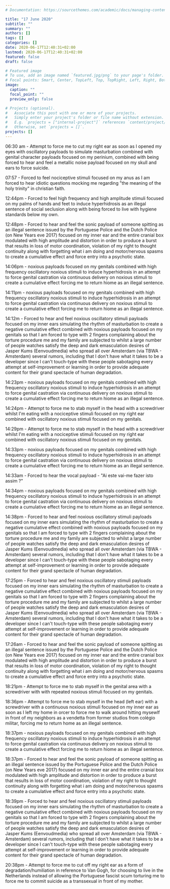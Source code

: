 ```yaml
---
# Documentation: https://sourcethemes.com/academic/docs/managing-content/

title: "17 June 2020"
subtitle: ""
summary: ""
authors: []
tags: []
categories: []
date: 2020-06-17T12:40:31+02:00
lastmod: 2020-06-17T12:40:31+02:00
featured: false
draft: false

# Featured image
# To use, add an image named `featured.jpg/png` to your page's folder.
# Focal points: Smart, Center, TopLeft, Top, TopRight, Left, Right, BottomLeft, Bottom, BottomRight.
image:
  caption: ""
  focal_point: ""
  preview_only: false

# Projects (optional).
#   Associate this post with one or more of your projects.
#   Simply enter your project's folder or file name without extension.
#   E.g. `projects = ["internal-project"]` references `content/project/deep-learning/index.md`.
#   Otherwise, set `projects = []`.
projects: []
---
```


06:30 am - Attempt to force me to cut my right ear as soon as I opened my eyes with oscillatory payloads to simulate masturbation combined with genital character payloads focused on my perinium, combined with being forced to hear and feel a metallic noise payload focused on my skull and ears to force suicide.

07:57 - Forced to feel nociceptive stimuli focused on my anus as I am forced to hear idiotic questions mocking me regarding "the meaning of the holy trinity" in christian faith.

12:44pm - Forced to feel high frequency and high amplitude stimuli focused on my palms of hands and feet to induce hyperhidrosis as an illegal sentence of social seclusion along with being forced to live with hygiene standards below my own.

12:48pm - Forced to hear and feel the sonic payload of someone spitting as an illegal sentence issued by the Portuguese Police and the Dutch Police (on New Years eve 2017) focused on my inner ear and the entire cranial box modulated with high amplitude and distortion in order to produce a burst that results in loss of motor coordination, violation of my right to thought continuity along with forgetting what i am doing and motor/nervous spasms to create a cumulative effect and force entry into a psychotic state.

14:06pm - noxious payloads focused on my genitals combined with high frequency oscillatory noxious stimuli to induce hyperhidrosis in an attempt to force genital castration via continuous delivery on noxious stimuli to create a cumulative effect forcing me to return hiome as an illegal sentence.

14:11pm - noxious payloads focused on my genitals combined with high frequency oscillatory noxious stimuli to induce hyperhidrosis in an attempt to force genital castration via continuous delivery on noxious stimuli to create a cumulative effect forcing me to return hiome as an illegal sentence.

14:12m - Forced to hear and feel noxious oscillatory stimuli payloads focused on my inner ears simulating the rhythm of masturbation to create a negative cumulative effect combined with noxious payloads focused on my genitals so that I am forced to type with 2 fingers complaining about the torture procedure me and my family are subjected to whilst a large number of people watches satisfy the deep and dark emasculation desires of Jasper Kums (Eenvoudmedia) who spread all over Amsterdam (via TBWA - Amsterdam) several rumors, including that I don't have what it takes to be a developer since I can't touch-type with these people sabotaging every attempt at self-improvement or learning in order to provide adequate content for their grand spectacle of human degradation.

14:23pm - noxious payloads focused on my genitals combined with high frequency oscillatory noxious stimuli to induce hyperhidrosis in an attempt to force genital castration via continuous delivery on noxious stimuli to create a cumulative effect forcing me to return hiome as an illegal sentence.

14:24pm - Attempt to force me to stab myself in the head with a screwdriver whilst I'm eating with a nociceptive stimuli focused on my right ear combined with oscillatory noxious stimuli focused on my genitals.

14:29pm - Attempt to force me to stab myself in the head with a screwdriver whilst I'm eating with a nociceptive stimuli focused on my right ear combined with oscillatory noxious stimuli focused on my genitals.

14:33pm - noxious payloads focused on my genitals combined with high frequency oscillatory noxious stimuli to induce hyperhidrosis in an attempt to force genital castration via continuous delivery on noxious stimuli to create a cumulative effect forcing me to return hiome as an illegal sentence.

14:33am - Forced to hear the vocal payload - "Ai este vai-me fazer isto assim ?"

14:34pm - noxious payloads focused on my genitals combined with high frequency oscillatory noxious stimuli to induce hyperhidrosis in an attempt to force genital castration via continuous delivery on noxious stimuli to create a cumulative effect forcing me to return hiome as an illegal sentence.

14:38pm - Forced to hear and feel noxious oscillatory stimuli payloads focused on my inner ears simulating the rhythm of masturbation to create a negative cumulative effect combined with noxious payloads focused on my genitals so that I am forced to type with 2 fingers complaining about the torture procedure me and my family are subjected to whilst a large number of people watches satisfy the deep and dark emasculation desires of Jasper Kums (Eenvoudmedia) who spread all over Amsterdam (via TBWA - Amsterdam) several rumors, including that I don't have what it takes to be a developer since I can't touch-type with these people sabotaging every attempt at self-improvement or learning in order to provide adequate content for their grand spectacle of human degradation.

17:25pm - Forced to hear and feel noxious oscillatory stimuli payloads focused on my inner ears simulating the rhythm of masturbation to create a negative cumulative effect combined with noxious payloads focused on my genitals so that I am forced to type with 2 fingers complaining about the torture procedure me and my family are subjected to whilst a large number of people watches satisfy the deep and dark emasculation desires of Jasper Kums (Eenvoudmedia) who spread all over Amsterdam (via TBWA - Amsterdam) several rumors, including that I don't have what it takes to be a developer since I can't touch-type with these people sabotaging every attempt at self-improvement or learning in order to provide adequate content for their grand spectacle of human degradation.

17:26am - Forced to hear and feel the sonic payload of someone spitting as an illegal sentence issued by the Portuguese Police and the Dutch Police (on New Years eve 2017) focused on my inner ear and the entire cranial box modulated with high amplitude and distortion in order to produce a burst that results in loss of motor coordination, violation of my right to thought continuity along with forgetting what i am doing and motor/nervous spasms to create a cumulative effect and force entry into a psychotic state.

18:21pm - Attempt to force me to stab myself in the genital area with a screwdriver with with repeated noxious stimuli focused on my genitals.

18:36pm - Attempt to force me to stab myself in the head (left ear) with a screwdriver with a continuous noxious stimuli focused on my inner ear as soon as I left my home in orcer to force me to walk around hitting mysewlf in front of my neighbors as a vendetta from former studios from colégio militar, forcing me to return home as an illegal sentence.

18:37pm - noxious payloads focused on my genitals combined with high frequency oscillatory noxious stimuli to induce hyperhidrosis in an attempt to force genital castration via continuous delivery on noxious stimuli to create a cumulative effect forcing me to return hiome as an illegal sentence.

18:37pm - Forced to hear and feel the sonic payload of someone spitting as an illegal sentence issued by the Portuguese Police and the Dutch Police (on New Years eve 2017) focused on my inner ear and the entire cranial box modulated with high amplitude and distortion in order to produce a burst that results in loss of motor coordination, violation of my right to thought continuity along with forgetting what i am doing and motor/nervous spasms to create a cumulative effect and force entry into a psychotic state.

18:39pm - Forced to hear and feel noxious oscillatory stimuli payloads focused on my inner ears simulating the rhythm of masturbation to create a negative cumulative effect combined with noxious payloads focused on my genitals so that I am forced to type with 2 fingers complaining about the torture procedure me and my family are subjected to whilst a large number of people watches satisfy the deep and dark emasculation desires of Jasper Kums (Eenvoudmedia) who spread all over Amsterdam (via TBWA - Amsterdam) several rumors, including that I don't have what it takes to be a developer since I can't touch-type with these people sabotaging every attempt at self-improvement or learning in order to provide adequate content for their grand spectacle of human degradation.

20:38pm - Attempt to force me to cut off my right ear as a form of degradation/humiliation in reference to Van Gogh, for choosing to live in the Netherlands instead of allowing the Portuguese fascist scum torturing me to force me to commit suicide as a transsexual in front of my mother.

